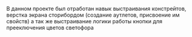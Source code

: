  В данном проекте был отработан навык выстраивания констрейтов, верстка экрана сторибордом (создание аутлетов, присвоение им свойств) а так же выстраивание логики работы кнопки для прееключения цветов светофора
